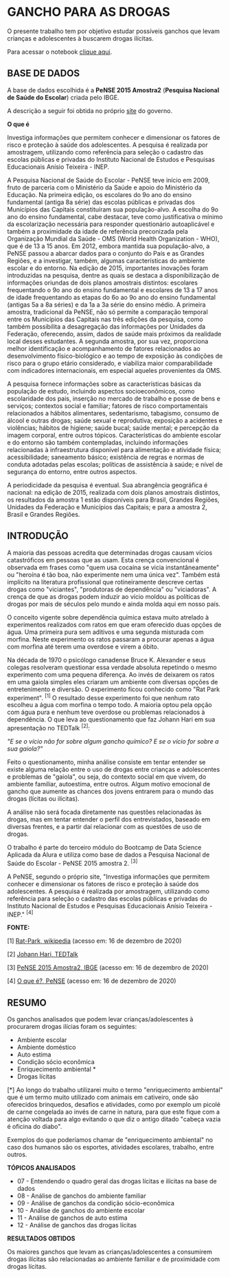 # **GANCHO PARA AS DROGAS**

O presente trabalho tem por objetivo estudar possíveis ganchos que levam crianças e adolescentes à buscarem drogas ilícitas.

Para acessar o notebook [clique aqui](https://nbviewer.jupyter.org/github/Raoni-Silva/PeNSE_GanchoDrogas/blob/main/PeNSE_GanchoDrogas.ipynb).

## **BASE DE DADOS**

A base de dados escolhida é a **PeNSE 2015 Amostra2** (**Pesquisa Nacional de Saúde do Escolar**) criada pelo IBGE.

A descrição a seguir foi obtida no próprio [site](https://www.ibge.gov.br/estatisticas/sociais/educacao/9134-pesquisa-nacional-de-saude-do-escolar.html?=&t=o-que-e) do governo.

**O que é**

Investiga informações que permitem conhecer e dimensionar os fatores de risco e proteção à saúde dos adolescentes. A pesquisa é realizada por amostragem, utilizando como referência para seleção o cadastro das escolas públicas e privadas do Instituto Nacional de Estudos e Pesquisas Educacionais Anísio Teixeira - INEP.  

A Pesquisa Nacional de Saúde do Escolar - PeNSE teve início em 2009, fruto de parceria com o Ministério da Saúde e apoio do Ministério da Educação. Na primeira edição, os escolares do 9o ano do ensino fundamental (antiga 8a série) das escolas públicas e privadas dos Municípios das Capitais constituíram sua população-alvo. A escolha do 9o ano do ensino fundamental, cabe destacar, teve como justificativa o mínimo da escolarização necessária para responder questionário autoaplicável e também a proximidade da idade de referência preconizada pela Organização Mundial da Saúde - OMS (World Health Organization - WHO), que é de 13 a 15 anos. Em 2012, embora mantida sua população-alvo, a PeNSE passou a abarcar dados para o conjunto do País e as Grandes Regiões, e a investigar, também, algumas características do ambiente escolar e do entorno. Na edição de 2015, importantes inovações foram introduzidas na pesquisa, dentre as quais se destaca a disponibilização de informações oriundas de dois planos amostrais distintos: escolares frequentando o 9o ano do ensino fundamental e escolares de 13 a 17 anos de idade frequentando as etapas do 6o ao 9o ano do ensino fundamental (antigas 5a a 8a séries) e da 1a a 3a série do ensino médio. A primeira amostra, tradicional da PeNSE, não só permite a comparação temporal entre os Municípios das Capitais nas três edições da pesquisa, como também possibilita a desagregação das informações por Unidades da Federação, oferecendo, assim, dados de saúde mais próximos da realidade local desses estudantes. A segunda amostra, por sua vez, proporciona melhor identificação e acompanhamento de fatores relacionados ao desenvolvimento físico-biológico e ao tempo de exposição às condições de risco para o grupo etário considerado, e viabiliza maior comparabilidade com indicadores internacionais, em especial aqueles provenientes da OMS.

A pesquisa fornece informações sobre as características básicas da população de estudo, incluindo aspectos socioeconômicos, como escolaridade dos pais, inserção no mercado de trabalho e posse de bens e serviços; contextos social e familiar; fatores de risco comportamentais relacionados a hábitos alimentares, sedentarismo, tabagismo, consumo de álcool e outras drogas; saúde sexual e reprodutiva; exposição a acidentes e violências; hábitos de higiene; saúde bucal; saúde mental; e percepção da imagem corporal, entre outros tópicos. Características do ambiente escolar e do entorno são também contempladas, incluindo informações relacionadas à infraestrutura disponível para alimentação e atividade física; acessibilidade; saneamento básico; existência de regras e normas de conduta adotadas pelas escolas; políticas de assistência à saúde; e nível de segurança do entorno, entre outros aspectos.

A periodicidade da pesquisa é eventual. Sua abrangência geográfica é nacional: na edição de 2015, realizada com dois planos amostrais distintos, os resultados da amostra 1 estão disponíveis para Brasil, Grandes Regiões, Unidades da Federação e Municípios das Capitais; e para a amostra 2, Brasil e Grandes Regiões.

## **INTRODUÇÃO**

A maioria das pessoas acredita que determinadas drogas causam vícios catastróficos em pessoas que as usam. Esta crença convencional é observada em frases como "quem usa cocaína se vicia instantâneamente" ou "heroína é tão boa, não experimente nem uma única vez". Também está implícito na literatura profissional que rotineiramente descreve certas drogas como "viciantes", "produtoras de dependência" ou "viciadoras". A crença de que as drogas podem induzir ao vício moldou as políticas de drogas por mais de séculos pelo mundo e ainda molda aqui em nosso país.

O conceito vigente sobre dependência química estava muito atrelado à experimentos realizados com ratos em que eram oferecido duas opções de água. Uma primeira pura sem aditivos e uma segunda misturada com morfina. Neste experimento os ratos passaram a procurar apenas a água com morfina até terem uma overdose e virem a óbito.

Na década de 1970 o psicólogo canadense Bruce K. Alexander e seus colegas resolveram questionar essa verdade absoluta repetindo o mesmo experimento com uma pequena diferença. Ao invés de deixarem os ratos em uma gaiola simples eles criaram um ambiente com diversas opções de entretenimento e diversão. O experimento ficou conhecido como "Rat Park experiment". <sup>[1]</sup> O resultado desse experimento foi que nenhum rato escolheu a água com morfina o tempo todo. A maioria optou pela opção com água pura e nenhum teve overdose ou problemas relacionados à dependência. O que leva ao questionamento que faz Johann Hari em sua apresentação no TEDTalk <sup>[2]</sup>: 

<i>"E se o vício não for sobre algum gancho químico? E se o vício for sobre a sua gaiola?"</i>

Feito o questionamento, minha análise consiste em tentar entender se existe alguma relação entre o uso de drogas entre crianças e adolescentes e problemas de "gaiola", ou seja, do contexto social em que vivem, do ambiente familiar, autoestima, entre outros. Algum motivo emocional de gancho que aumente as chances dos jovens entrarem para o mundo das drogas (lícitas ou ilícitas).

A análise não será focada diretamente nas questões relacionadas às drogas, mas em tentar entender o perfil dos entrevistados, baseado em diversas frentes, e a partir daí relacionar com as questões de uso de drogas.

O trabalho é parte do terceiro módulo do Bootcamp de Data Science Aplicada da Alura e utiliza como base de dados a Pesquisa Nacional de Saúde do Escolar - PeNSE 2015 amostra 2. <sup>[3]</sup>

A PeNSE, segundo o próprio site, "Investiga informações que permitem conhecer e dimensionar os fatores de risco e proteção à saúde dos adolescentes. A pesquisa é realizada por amostragem, utilizando como referência para seleção o cadastro das escolas públicas e privadas do Instituto Nacional de Estudos e Pesquisas Educacionais Anísio Teixeira - INEP." <sup>[4]</sup> 

**FONTE:**

[1] [Rat-Park, wikipedia](https://en.wikipedia.org/wiki/Rat_Park)   (acesso em: 16 de dezembro de 2020)

[2] [Johann Hari, TEDTalk](https://www.youtube.com/watch?v=PY9DcIMGxMs)

[3] [PeNSE 2015 Amostra2, IBGE](https://www.ibge.gov.br/estatisticas/downloads-estatisticas.html?caminho=pense/2015/microdados/)    (acesso em: 16 de dezembro de 2020)

[4] [O que é?, PeNSE](https://www.ibge.gov.br/estatisticas/sociais/educacao/9134-pesquisa-nacional-de-saude-do-escolar.html?=&t=o-que-e)   (acesso em: 16 de dezembro de 2020)

## **RESUMO**

Os ganchos analisados que podem levar crianças/adolescentes à procurarem drogas ilícias foram os seguintes:

- Ambiente escolar
- Ambiente doméstico
- Auto estima
- Condição sócio econômica
- Enriquecimento ambiental *
- Drogas lícitas

[*] Ao longo do trabalho utilizarei muito o termo "enriquecimento ambiental" que é um termo muito utilizado com animais em cativeiro, onde são oferecidos brinquedos, desafios e atividades, como por exemplo um picolé de carne congelada ao invés de carne in natura, para que este fique com a atenção voltada para algo evitando o que diz o antigo ditado "cabeça vazia é oficina do diabo".

Exemplos do que poderíamos chamar de "enriquecimento ambiental" no caso dos humanos são os esportes, atividades escolares, trabalho, entre outros. 


**TÓPICOS ANALISADOS**

- 07 - Entendendo o quadro geral das drogas lícitas e ilícitas na base de dados
- 08 - Análise de ganchos do ambiente familiar
- 09 - Análise de ganchos da condição sócio-econômica
- 10 - Análise de ganchos do ambiente escolar
- 11 - Análise de ganchos de auto estima
- 12 - Análise de ganchos das drogas lícitas

**RESULTADOS OBTIDOS**

Os maiores ganchos que levam as crianças/adolescentes a consumirem drogas ilícitas são relacionadas ao ambiente familiar e de proximidade com drogas lícitas.
